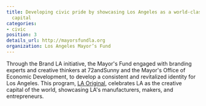 ```yaml
---
title: Developing civic pride by showcasing Los Angeles as a world-class creative
  capital
categories:
- civic
position: 3
details_url: http://mayorsfundla.org
organization: Los Angeles Mayor’s Fund
---
```


Through the Brand LA initiative, the Mayor's Fund engaged with branding experts and creative thinkers at 72andSunny and the Mayor's Office of Economic Development, to develop a consistent and revitalized identity for Los Angeles. This program, <a href="https://www.laoriginal.com">LA Original</a>, celebrates LA as the creative capital of the world, showcasing LA's manufacturers, makers, and entrepreneurs.
